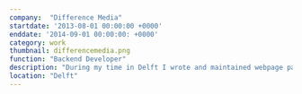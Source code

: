 ```yaml
---
company:  "Difference Media"
startdate: '2013-08-01 00:00:00 +0000'
enddate: '2014-09-01 00:00:00: +0000'
category: work
thumbnail: differencemedia.png
function: "Backend Developer"
description: "During my time in Delft I wrote and maintained webpage parsers in CoffeeScript with Node.js for the website <a href=\"www.1dagskoopjes.nl\">1dagskoopjes.nl</a>, a website that collects and lists the best daily deals for their customers. Next to that, I developed a proof of concept Windows 8 Modern-UI application."
location: "Delft"
---
```


